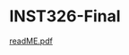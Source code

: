# INST326-Final
[readME.pdf](https://github.com/GarrickAgb/INST326-Final/files/13644393/readME.pdf)

